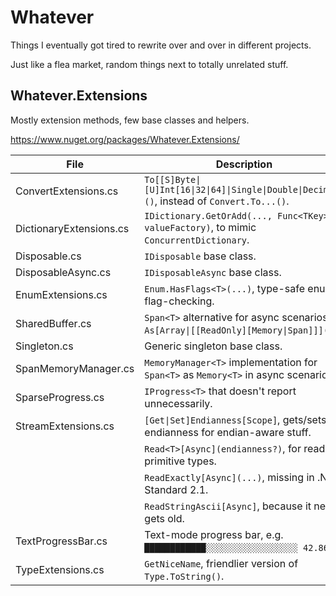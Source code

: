 # Whatever

Things I eventually got tired to rewrite over and over in different projects.

Just like a flea market, random things next to totally unrelated stuff.

## Whatever.Extensions

Mostly extension methods, few base classes and helpers.

https://www.nuget.org/packages/Whatever.Extensions/


| File | Description |
| - | - |
| ConvertExtensions.cs | `To[[S]Byte\|[U]Int[16\|32\|64]\|Single\|Double\|Decimal]()`, instead of `Convert.To...()`. |
| DictionaryExtensions.cs | `IDictionary.GetOrAdd(..., Func<TKey> valueFactory)`, to mimic `ConcurrentDictionary`. |
| Disposable.cs | `IDisposable` base class. |
| DisposableAsync.cs | `IDisposableAsync` base class. |
| EnumExtensions.cs | `Enum.HasFlags<T>(...)`, type-safe enum flag-checking.|
| SharedBuffer.cs | `Span<T>` alternative for async scenarios + `As[Array\|[[ReadOnly][Memory\|Span]]]()`. |
| Singleton.cs | Generic singleton base class. |
| SpanMemoryManager.cs | `MemoryManager<T>` implementation for `Span<T>` as `Memory<T>` in async scenarios. |
| SparseProgress.cs | `IProgress<T>` that doesn't report unnecessarily. |
| StreamExtensions.cs |`[Get\|Set]Endianness[Scope]`, gets/sets endianness for endian-aware stuff. |
| |`Read<T>[Async](endianness?)`, for reading primitive types. |
| |`ReadExactly[Async](...)`, missing in .NET Standard 2.1. |
| |`ReadStringAscii[Async]`, because it never gets old. |
| TextProgressBar.cs | Text-mode progress bar, e.g. `████████████░░░░░░░░░░░░░░░░░░ 42.86%`.|
| TypeExtensions.cs | `GetNiceName`, friendlier version of `Type.ToString()`.|